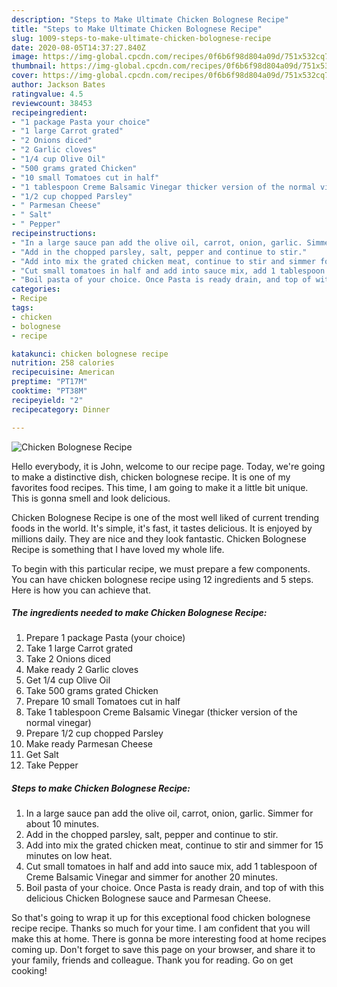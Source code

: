 ```yaml
---
description: "Steps to Make Ultimate Chicken Bolognese Recipe"
title: "Steps to Make Ultimate Chicken Bolognese Recipe"
slug: 1009-steps-to-make-ultimate-chicken-bolognese-recipe
date: 2020-08-05T14:37:27.840Z
image: https://img-global.cpcdn.com/recipes/0f6b6f98d804a09d/751x532cq70/chicken-bolognese-recipe-recipe-main-photo.jpg
thumbnail: https://img-global.cpcdn.com/recipes/0f6b6f98d804a09d/751x532cq70/chicken-bolognese-recipe-recipe-main-photo.jpg
cover: https://img-global.cpcdn.com/recipes/0f6b6f98d804a09d/751x532cq70/chicken-bolognese-recipe-recipe-main-photo.jpg
author: Jackson Bates
ratingvalue: 4.5
reviewcount: 38453
recipeingredient:
- "1 package Pasta your choice"
- "1 large Carrot grated"
- "2 Onions diced"
- "2 Garlic cloves"
- "1/4 cup Olive Oil"
- "500 grams grated Chicken"
- "10 small Tomatoes cut in half"
- "1 tablespoon Creme Balsamic Vinegar thicker version of the normal vinegar"
- "1/2 cup chopped Parsley"
- " Parmesan Cheese"
- " Salt"
- " Pepper"
recipeinstructions:
- "In a large sauce pan add the olive oil, carrot, onion, garlic. Simmer for about 10 minutes."
- "Add in the chopped parsley, salt, pepper and continue to stir."
- "Add into mix the grated chicken meat, continue to stir and simmer for 15 minutes on low heat."
- "Cut small tomatoes in half and add into sauce mix, add 1 tablespoon of Creme Balsamic Vinegar and simmer for another 20 minutes."
- "Boil pasta of your choice. Once Pasta is ready drain, and top of with this delicious Chicken Bolognese sauce and Parmesan Cheese."
categories:
- Recipe
tags:
- chicken
- bolognese
- recipe

katakunci: chicken bolognese recipe 
nutrition: 258 calories
recipecuisine: American
preptime: "PT17M"
cooktime: "PT38M"
recipeyield: "2"
recipecategory: Dinner

---
```



![Chicken Bolognese Recipe](https://img-global.cpcdn.com/recipes/0f6b6f98d804a09d/751x532cq70/chicken-bolognese-recipe-recipe-main-photo.jpg)

Hello everybody, it is John, welcome to our recipe page. Today, we're going to make a distinctive dish, chicken bolognese recipe. It is one of my favorites food recipes. This time, I am going to make it a little bit unique. This is gonna smell and look delicious.

Chicken Bolognese Recipe is one of the most well liked of current trending foods in the world. It's simple, it's fast, it tastes delicious. It is enjoyed by millions daily. They are nice and they look fantastic. Chicken Bolognese Recipe is something that I have loved my whole life.




To begin with this particular recipe, we must prepare a few components. You can have chicken bolognese recipe using 12 ingredients and 5 steps. Here is how you can achieve that.

<!--inarticleads1-->

##### The ingredients needed to make Chicken Bolognese Recipe:

1. Prepare 1 package Pasta (your choice)
1. Take 1 large Carrot grated
1. Take 2 Onions diced
1. Make ready 2 Garlic cloves
1. Get 1/4 cup Olive Oil
1. Take 500 grams grated Chicken
1. Prepare 10 small Tomatoes cut in half
1. Take 1 tablespoon Creme Balsamic Vinegar (thicker version of the normal vinegar)
1. Prepare 1/2 cup chopped Parsley
1. Make ready  Parmesan Cheese
1. Get  Salt
1. Take  Pepper




<!--inarticleads2-->

##### Steps to make Chicken Bolognese Recipe:

1. In a large sauce pan add the olive oil, carrot, onion, garlic. Simmer for about 10 minutes.
1. Add in the chopped parsley, salt, pepper and continue to stir.
1. Add into mix the grated chicken meat, continue to stir and simmer for 15 minutes on low heat.
1. Cut small tomatoes in half and add into sauce mix, add 1 tablespoon of Creme Balsamic Vinegar and simmer for another 20 minutes.
1. Boil pasta of your choice. Once Pasta is ready drain, and top of with this delicious Chicken Bolognese sauce and Parmesan Cheese.




So that's going to wrap it up for this exceptional food chicken bolognese recipe recipe. Thanks so much for your time. I am confident that you will make this at home. There is gonna be more interesting food at home recipes coming up. Don't forget to save this page on your browser, and share it to your family, friends and colleague. Thank you for reading. Go on get cooking!
